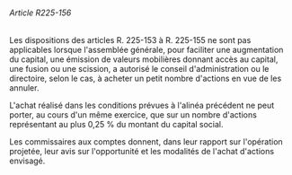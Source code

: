 ###### Article R225-156

Les dispositions des articles R. 225-153 à R. 225-155 ne sont pas applicables lorsque l'assemblée générale, pour faciliter une augmentation du capital, une émission de valeurs mobilières donnant accès au capital, une fusion ou une scission, a autorisé le conseil d'administration ou le directoire, selon le cas, à acheter un petit nombre d'actions en vue de les annuler.

L'achat réalisé dans les conditions prévues à l'alinéa précédent ne peut porter, au cours d'un même exercice, que sur un nombre d'actions représentant au plus 0,25 % du montant du capital social.

Les commissaires aux comptes donnent, dans leur rapport sur l'opération projetée, leur avis sur l'opportunité et les modalités de l'achat d'actions envisagé.

